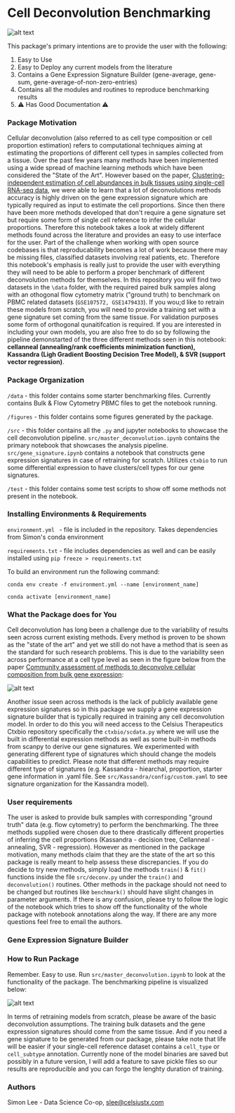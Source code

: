 # Cell Deconvolution Benchmarking

![alt text](https://github.com/Simonleectx/cell-deconvolution/blob/main/figures/rmse_method.png)

This package's primary intentions are to provide the user with the following:

1. Easy to Use
2. Easy to Deploy any current models from the literature
3. Contains a Gene Expression Signature Builder (gene-average, gene-sum, gene-average-of-non-zero-entries)
4. Contains all the modules and routines to reproduce benchmarking results
5. ⚠️ Has Good Documentation ⚠️

### Package Motivation

Cellular deconvolution (also referred to as cell type composition or cell proportion estimation) refers to computational techniques aiming at estimating the proportions of different cell types in samples collected from a tissue. Over the past few years many methods have been implemented using a wide spread of machine learning methods which have been considered the "State of the Art". However based on the paper, [Clustering-independent estimation of cell abundances in bulk tissues using single-cell RNA-seq data](https://www.biorxiv.org/content/10.1101/2023.02.06.527318v1.full.pdf), we were able to learn that a lot of deconvolutions methods accuracy is highly driven on the gene expression signature which are typically required as input to estimate the cell proportions. Since then there have been more methods developed that don't require a gene signature set but require some form of single cell reference to infer the cellular proportions. Therefore this notebook takes a look at widely different methods found across the literature and provides an easy to use interface for the user. Part of the challenge when working with open source codebases is that reproducability becomes a lot of work because there may be missing files, classified datasets involving real patients, etc. Therefore this notebook's emphasis is really just to provide the user with everything they will need to be able to perform a proper benchmark of different deconvolution methods for themselves. In this repository you will find two datasets in the `\data` folder, with the required paired bulk samples along with an othogonal flow cytometry matrix ("ground truth) to benchmark on PBMC related datasets (`GSE107572, GSE1479433`). If you wou;d like to retrain these models from scratch, you will need to provide a training set with a gene signature set coming from the same tissue. For validation purposes some form of orthogonal qunaitifcation is required. If you are interested in including your own models, you are also free to do so by following the pipeline demonstarted of the three different methods seen in this notebook: **cellanneal (annealing/rank coefficients minimization function), Kassandra (Ligh Gradient Boosting Decision Tree Model), & SVR (support vector regression)**. 

### Package Organization

```/data``` - this folder contains some starter benchmarking files. Currently contains Bulk & Flow Cytometry PBMC files to get the notebook running. 

```/figures``` - this folder contains some figures generated by the package. 

```/src``` - this folder contains all the `.py` and jupyter notebooks to showcase the cell deconvolution pipeline. `src/master_deconvolution.ipynb` contains the primary notebook that showcases the analysis pipeline. `src/gene_signature.ipynb` contains a notebook that constructs gene expression signatures in case of retraining for scratch. Utilizes `ctxbio` to run some differential expression to have clusters/cell types for our gene signatures. 

```/test``` - this folder contains some test scripts to show off some methods not present in the notebook. 

### Installing Environments & Requirements

```environment.yml ``` - file is included in the repository. Takes dependencies from Simon's conda environment

```requirements.txt``` - file includes dependencies as well and can be easily installed using `pip freeze > requirements.txt`

To build an environment run the following command:

```conda env create -f environment.yml --name [environment_name] ```

```conda activate [environment_name]```

### What the Package does for You

Cell deconvolution has long been a challenge due to the variability of results seen across current existing methods. Every method is proven to be shown as the "state of the art" and yet we still do not have a method that is seen as the standard for such research problems. This is due to the variability seen across performance at a cell type level as seen in the figure below from the paper [Community assessment of methods to deconvolve cellular composition from bulk gene expression](https://www.biorxiv.org/content/10.1101/2022.06.03.494221v2):

![alt text](https://github.com/Simonleectx/cell-deconvolution/blob/main/figures/benchmark.png)

Another issue seen across methods is the lack of publicly available gene expression signatures so in this package we supply a gene expression signature builder that is typically required in training any cell deconvolution model. In order to do this you will need access to the Celsius Therapeutics Ctxbio repository specifically the `ctxbio/scdata.py` where we will use the built in differential expression methods as well as some built-in methods from scanpy to derive our gene signatures. We experimented with generating different type of signatures which should change the models capabilities to predict. Please note that different methods may require different type of signatures (e.g. Kassandra - hiearchal, proportion, starter gene information in .yaml file. See `src/Kassandra/config/custom.yaml` to see signature organization for the Kassandra model).  

### User requirements

The user is asked to provide bulk samples with corresponding "ground truth" data (e.g. flow cytometry) to perform the benchmarking. The three methods supplied were chosen due to there drastically different properties of inferring the cell proportions (Kassandra - decision tree, Cellanneal - annealing, SVR - regression). However as mentioned in the package motivation, many methods claim that they are the state of the art so this package is really meant to help assess these discrepancies. If you do decide to try new methods, simply load the methods `train()` & `fit()` functions inside the file `src/deconv.py` under the `train()` and `deconvolution()` routines. Other methods in the package should not need to be changed but routines like `benchmark()` should have slight changes in parameter arguments. If there is any confusion, please try to follow the logic of the notebook which tries to show off the functionality of the whole package with notebook annotations along the way. If there are any more questions feel free to email the authors. 

### Gene Expression Signature Builder

### How to Run Package

Remember. Easy to use. Run `src/master_deconvolution.ipynb` to look at the functionality of the package. The benchmarking pipeline is visualized below:

![alt text](https://github.com/Simonleectx/cell-deconvolution/blob/main/figures/pipeline.jpeg)

In terms of retraining models from scratch, please be aware of the basic deconvolution assumptions. The training bulk datasets and the gene expression signatures should come from the same tissue. And if you need a gene signature to be generated from our package, please take note that life will be easier if your single-cell reference dataset contains a `cell_type` or `cell_subtype` annotation. Currently none of the model binaries are saved but possibly in a future version, I will add a feature to save pickle files so our results are reproducible and you can forgo the lenghty duration of training. 

### Authors

Simon Lee - Data Science Co-op, slee@celsiustx.com


